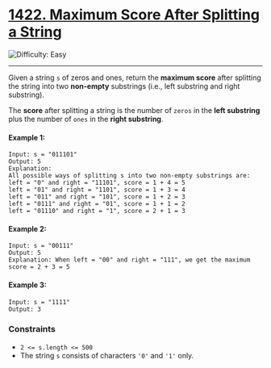 # [1422. Maximum Score After Splitting a String](https://leetcode.com/problems/maximum-score-after-splitting-a-string/description/?envType=daily-question&envId=2025-01-01)

![Difficulty: Easy](https://img.shields.io/badge/Difficulty-Easy-46c6c2?style=for-the-badge&logo=)

---

Given a string `s` of zeros and ones, return the **maximum score** after splitting the string into two **non-empty** substrings (i.e., left substring and right substring).

The **score** after splitting a string is the number of `zeros` in the **left substring** plus the number of `ones` in the **right substring**.

#### Example 1:
```text
Input: s = "011101"
Output: 5 
Explanation: 
All possible ways of splitting s into two non-empty substrings are:
left = "0" and right = "11101", score = 1 + 4 = 5 
left = "01" and right = "1101", score = 1 + 3 = 4 
left = "011" and right = "101", score = 1 + 2 = 3 
left = "0111" and right = "01", score = 1 + 1 = 2 
left = "01110" and right = "1", score = 2 + 1 = 3
```
#### Example 2:
```text
Input: s = "00111"
Output: 5
Explanation: When left = "00" and right = "111", we get the maximum score = 2 + 3 = 5
```


#### Example 3:
```text
Input: s = "1111"
Output: 3
```


### Constraints

- `2 <= s.length <= 500`
- The string `s` consists of characters `'0'` and `'1'` only.
   

